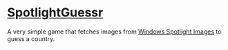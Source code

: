 # [SpotlightGuessr](https://notneelpatel.github.io/spotlightguessr)

A very simple game that fetches images from [Windows Spotlight Images](https://windows10spotlight.com) to guess a country.